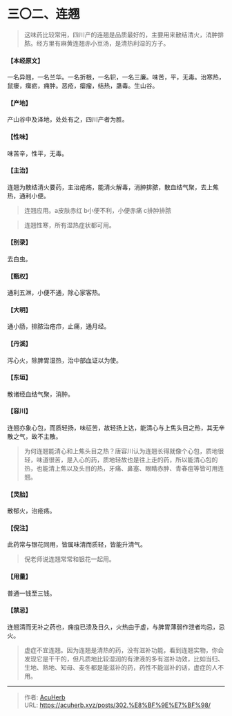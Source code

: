 # 三〇二、连翘


> 这味药比较常用，四川产的连翘是品质最好的，主要用来散结清火，消肿排脓。经方里有麻黄连翘赤小豆汤，是清热利湿的方子。

#### 【本经原文】
一名异翘，一名兰华。一名折根，一名轵，一名三廉。味苦，平，无毒。治寒热，鼠瘘，瘰疬，痈肿。恶疮，瘿瘤，结热，蛊毒。生山谷。
#### 【产地】
产山谷中及泽地，处处有之，四川产者为胜。
#### 【性味】
味苦辛，性平，无毒。
#### 【主治】
连翘为散结清火要药，主治疮疡，能清火解毒，消肿排脓，散血结气聚，去上焦热，通利小便。

> 连翘应用。a皮肤赤红 b小便不利，小便赤痛 c排肿排脓

> 连翘性寒，所有湿热症状都可用。

#### 【别录】
去白虫。
#### 【甄权】
通利五淋，小便不通，除心家客热。
#### 【大明】
通小肠，排脓治疮疖，止痛，通月经。
#### 【丹溪】
泻心火，除脾胃湿热，治中部血证以为使。
#### 【东垣】
散诸经血结气聚，消肿。
#### 【容川】
连翘亦象心包，而质轻扬，味征苦，故轻扬上达，能清心与上焦头目之热，其无辛散之气，故不主散。

> 为何连翘能清心和上焦头目之热？唐容川认为连翘长得就像个心包，质地很轻，味道很苦，是入心的药，质地轻故也是往上走的药，所以能清心包的热，也能清上焦以及头目的热，牙痛、鼻塞、眼睛赤肿、青春痘等皆可用连翘。

#### 【灵胎】
散郁火，治疮疡。
#### 【倪注】
此药常与银花同用，皆属味清而质轻，皆能升清气。

> 倪老师说连翘常常和银花一起用。

#### 【用量】
普通一钱至三钱。
#### 【禁忌】
连翘清而无补之药也，痈疽已溃及日久，火热由于虚，与脾胃薄弱作泄者均忌，忌火。

> 虚症不宜连翘。因为连翘是清热的药，没有滋补功能，看到连翘实物，你会发现它是干干的，但凡质地比较湿润的有津液的多有滋补功效，比如当归、生地、熟地、知母、麦冬都是能滋补的药，药性不能滋补的话，虚症的人不用。

---

> 作者: [AcuHerb](https://acuherb.xyz)  
> URL: https://acuherb.xyz/posts/302.%E8%BF%9E%E7%BF%98/  

